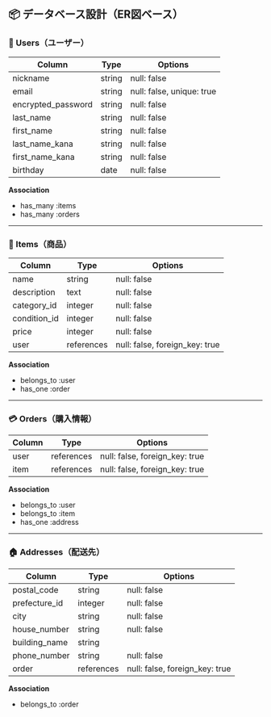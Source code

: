 ## 📦 データベース設計（ER図ベース）

### 🔑 Users（ユーザー）
| Column             | Type   | Options                        |
|--------------------|--------|---------------------------------|
| nickname           | string | null: false                    |
| email              | string | null: false, unique: true      |
| encrypted_password | string | null: false                    |
| last_name          | string | null: false                    |
| first_name         | string | null: false                    |
| last_name_kana     | string | null: false                    |
| first_name_kana    | string | null: false                    |
| birthday           | date   | null: false                    |

**Association**
- has_many :items
- has_many :orders

---

### 🛒 Items（商品）
| Column        | Type       | Options                        |
|---------------|------------|---------------------------------|
| name          | string     | null: false                    |
| description   | text       | null: false                    |
| category_id   | integer    | null: false                    |
| condition_id  | integer    | null: false                    |
| price         | integer    | null: false                    |
| user          | references | null: false, foreign_key: true |

**Association**
- belongs_to :user
- has_one :order

---

### 💳 Orders（購入情報）
| Column   | Type       | Options                        |
|----------|------------|---------------------------------|
| user     | references | null: false, foreign_key: true |
| item     | references | null: false, foreign_key: true |

**Association**
- belongs_to :user
- belongs_to :item
- has_one :address

---

### 🏠 Addresses（配送先）
| Column         | Type       | Options                        |
|----------------|------------|---------------------------------|
| postal_code     | string     | null: false                    |
| prefecture_id   | integer    | null: false                    |
| city            | string     | null: false                    |
| house_number    | string     | null: false                    |
| building_name   | string     |                                |
| phone_number    | string     | null: false                    |
| order           | references | null: false, foreign_key: true |

**Association**
- belongs_to :order

